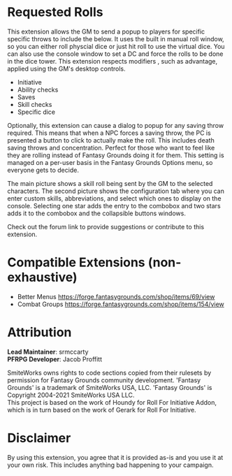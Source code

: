 # Requested Rolls
This extension allows the GM to send a popup to players for specific specific throws to include the below. It uses the built in manual roll window, so you can either roll physcial dice or just hit roll to use the virtual dice. You can also use the console window to set a DC and force the rolls to be done in the dice tower. This extension respects modifiers , such as advantage, applied using the GM's desktop controls.
* Initiative
* Ability checks
* Saves
* Skill checks
* Specific dice

Optionally, this extension can cause a dialog to popup for any saving throw required. This means that when a NPC forces a saving throw, the PC is presented a button to click to actually make the roll. This includes death saving throws and concentration.  Perfect for those who want to feel like they are rolling instead of Fantasy Grounds doing it for them. This setting is managed on a per-user basis in the Fantasy Grounds Options menu, so everyone gets to decide.

The main picture shows a skill roll being sent by the GM to the selected characters.
The second picture shows the configuration tab where you can enter custom skills, abbreviations,  and select which ones to display on the console. Selecting one star adds the entry to the combobox and two stars adds it to the combobox and the collapsible buttons windows.

Check out the forum link to provide suggestions or contribute to this extension.

# Compatible Extensions (non-exhaustive)
* Better Menus https://forge.fantasygrounds.com/shop/items/69/view
* Combat Groups https://forge.fantasygrounds.com/shop/items/154/view
# Attribution
**Lead Maintainer**: srmccarty  
**PFRPG Developer**: Jacob Proffitt

SmiteWorks owns rights to code sections copied from their rulesets by permission for Fantasy Grounds community development. 'Fantasy Grounds' is a trademark of SmiteWorks USA, LLC. 'Fantasy Grounds' is Copyright 2004-2021 SmiteWorks USA LLC.  
This project is based on the work of Houndy for Roll For Initiative Addon, which is in turn based on the work of Gerark for Roll For Initiative.
# Disclaimer
By using this extension, you agree that it is provided as-is and you use it at your own risk. This includes anything bad happening to your campaign.
